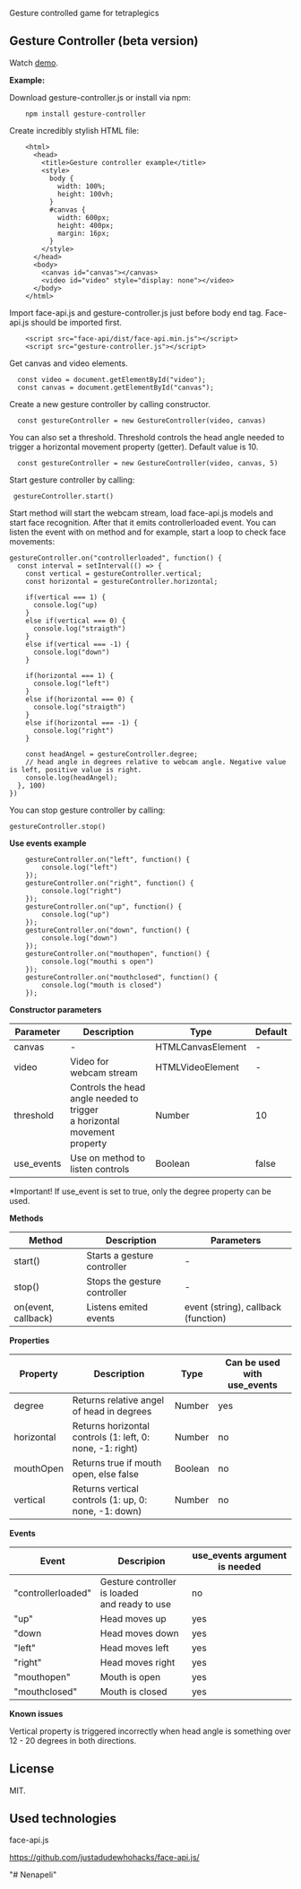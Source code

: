 Gesture controlled game for tetraplegics

## Gesture Controller (beta version)

Watch [demo](nenapeli-b7576.web.app).

<b>Example:</b>

Download gesture-controller.js or install via npm:

        npm install gesture-controller
        
Create incredibly stylish HTML file:
        
        <html>
          <head>
            <title>Gesture controller example</title>
            <style>
              body {
                width: 100%;
                height: 100vh;
              }
              #canvas {
                width: 600px;
                height: 400px;
                margin: 16px;
              }
            </style>
          </head>
          <body>
            <canvas id="canvas"></canvas>
            <video id="video" style="display: none"></video>
          </body>
        </html>

Import face-api.js and gesture-controller.js just before body end tag. Face-api.js should be imported first.

        <script src="face-api/dist/face-api.min.js"></script>
        <script src="gesture-controller.js"></script>

Get canvas and video elements.

      const video = document.getElementById("video");
      const canvas = document.getElementById("canvas");
   

Create a new gesture controller by calling constructor.
  
      const gestureController = new GestureController(video, canvas)
     
      
You can also set a threshold. Threshold controls the head angle needed to trigger a horizontal movement property (getter). Default value is 10.

      const gestureController = new GestureController(video, canvas, 5)
    
    
Start gesture controller by calling:

     gestureController.start()
 
 
Start method will start the webcam stream, load face-api.js models and start face recognition. After that it emits controllerloaded event. You can listen the event with on method and for example, start a loop to check face movements:

    gestureController.on("controllerloaded", function() {
      const interval = setInterval(() => {
        const vertical = gestureController.vertical;
        const horizontal = gestureController.horizontal;
        
        if(vertical === 1) {
          console.log("up)
        }
        else if(vertical === 0) {
          console.log("straigth")
        }
        else if(vertical === -1) {
          console.log("down")
        }
        
        if(horizontal === 1) {
          console.log("left")
        }
        else if(horizontal === 0) {
          console.log("straigth")
        }
        else if(horizontal === -1) {
          console.log("right")
        }
        
        const headAngel = gestureController.degree;
        // head angle in degrees relative to webcam angle. Negative value is left, positive value is right.
        console.log(headAngel); 
      }, 100)
    })
    
You can stop gesture controller by calling:

    
    gestureController.stop()
    
<b>Use events example</b>

        gestureController.on("left", function() {
            console.log("left")
        });
        gestureController.on("right", function() {
            console.log("right")
        });
        gestureController.on("up", function() {
            console.log("up")
        });
        gestureController.on("down", function() {
            console.log("down")
        });
        gestureController.on("mouthopen", function() {
            console.log("mouthi s open")
        });
        gestureController.on("mouthclosed", function() {
            console.log("mouth is closed")
        });

<b>Constructor parameters</b>

|Parameter|Description|Type|Default|
|---------|-----------|----|-------|
|canvas| - | HTMLCanvasElement| - |
|video|Video for webcam stream|HTMLVideoElement| - |
|threshold|Controls the head angle needed to trigger <br> a horizontal movement property|Number|10|
|use_events|Use on method to listen controls|Boolean|false|

*Important! If use_event is set to true, only the degree property can be used.

<b>Methods</b>

|Method|Description|Parameters|
|------|-----------|----------|
|start()|Starts a gesture controller| - |
|stop()|Stops the gesture controller| - |
|on(event, callback)| Listens emited events|event (string), callback (function)|

<b>Properties</b>

|Property|Description|Type|Can be used with use_events|
|--------|-----------|----|---------------------------|
|degree|Returns relative angel of head in degrees|Number|yes|
|horizontal|Returns horizontal controls (1: left, 0: none, -1: right)|Number|no|
|mouthOpen|Returns true if mouth open, else false|Boolean|no|
|vertical|Returns vertical controls (1: up, 0: none, -1: down)|Number|no|

<b>Events</b>

|Event|Descripion|use_events argument is needed|
|-----|----------|--------------------------|
|"controllerloaded"|Gesture controller is loaded <br> and ready to use|no|
|"up"|Head moves up|yes|
|"down|Head moves down|yes|
|"left"|Head moves left|yes|
|"right"|Head moves right|yes|
|"mouthopen"|Mouth is open|yes|
|"mouthclosed"|Mouth is closed|yes|

<b>Known issues</b>

Vertical property is triggered incorrectly when head angle is something over 12 - 20 degrees in both directions.

## License

MIT.

## Used technologies

 face-api.js

https://github.com/justadudewhohacks/face-api.js/

"# Nenapeli" 
